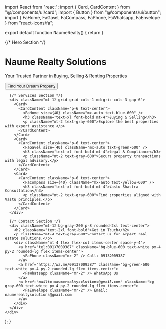 import React from "react";
import { Card, CardContent } from "@/components/ui/card";
import { Button } from "@/components/ui/button";
import { FaHome, FaGavel, FaCompass, FaPhone, FaWhatsapp, FaEnvelope } from "react-icons/fa";

export default function NaumeRealty() {
  return (
    <div className="container mx-auto p-6">
      {/* Hero Section */}
      <div className="text-center py-16 bg-gray-100 rounded-2xl shadow-lg">
        <h1 className="text-4xl font-bold">Naume Realty Solutions</h1>
        <p className="mt-4 text-lg text-gray-600">
          Your Trusted Partner in Buying, Selling & Renting Properties
        </p>
        <div className="flex justify-center mt-6">
          <a href="tel:09137009387">
            <Button className="bg-blue-600 text-white flex items-center px-6 py-3">
              <FaPhone className="mr-2" /> Find Your Dream Property
            </Button>
          </a>
        </div>
      </div>

      {/* Services Section */}
      <div className="mt-12 grid grid-cols-1 md:grid-cols-3 gap-6">
        <Card>
          <CardContent className="p-6 text-center">
            <FaHome size={40} className="mx-auto text-blue-600" />
            <h3 className="text-xl font-bold mt-4">Buying & Selling</h3>
            <p className="mt-2 text-gray-600">Explore the best properties with expert assistance.</p>
          </CardContent>
        </Card>
        <Card>
          <CardContent className="p-6 text-center">
            <FaGavel size={40} className="mx-auto text-green-600" />
            <h3 className="text-xl font-bold mt-4">Legal & Compliance</h3>
            <p className="mt-2 text-gray-600">Secure property transactions with legal advisory.</p>
          </CardContent>
        </Card>
        <Card>
          <CardContent className="p-6 text-center">
            <FaCompass size={40} className="mx-auto text-yellow-600" />
            <h3 className="text-xl font-bold mt-4">Vastu Shastra Consultation</h3>
            <p className="mt-2 text-gray-600">Find properties aligned with Vastu principles.</p>
          </CardContent>
        </Card>
      </div>

      {/* Contact Section */}
      <div className="mt-12 bg-gray-200 p-8 rounded-2xl text-center">
        <h2 className="text-2xl font-bold">Get in Touch</h2>
        <p className="mt-4 text-gray-600">Contact us for expert real estate solutions.</p>
        <div className="mt-4 flex flex-col items-center space-y-4">
          <a href="tel:09137009387" className="bg-blue-600 text-white px-4 py-2 rounded-lg flex items-center">
            <FaPhone className="mr-2" /> Call: 09137009387
          </a>
          <a href="https://wa.me/09137009387" className="bg-green-600 text-white px-4 py-2 rounded-lg flex items-center">
            <FaWhatsapp className="mr-2" /> WhatsApp Us
          </a>
          <a href="mailto:naumerealtysolutions@gmail.com" className="bg-gray-600 text-white px-4 py-2 rounded-lg flex items-center">
            <FaEnvelope className="mr-2" /> Email: naumerealtysolutions@gmail.com
          </a>
        </div>
      </div>
    </div>
  );
}

